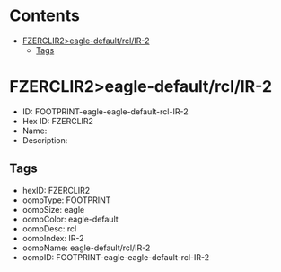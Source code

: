 



Contents
========

* [FZERCLIR2>eagle-default/rcl/IR-2](#fzerclir2eagle-defaultrclir-2)
	* [Tags](#tags)

# FZERCLIR2>eagle-default/rcl/IR-2

- ID: FOOTPRINT-eagle-eagle-default-rcl-IR-2
- Hex ID: FZERCLIR2
- Name: 
- Description: 

## Tags

- hexID: FZERCLIR2
- oompType: FOOTPRINT
- oompSize: eagle
- oompColor: eagle-default
- oompDesc: rcl
- oompIndex: IR-2
- oompName: eagle-default/rcl/IR-2
- oompID: FOOTPRINT-eagle-eagle-default-rcl-IR-2
